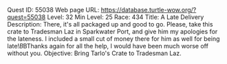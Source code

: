 Quest ID: 55038
Web page URL: https://database.turtle-wow.org/?quest=55038
Level: 32
Min Level: 25
Race: 434
Title: A Late Delivery
Description: There, it's all packaged up and good to go. Please, take this crate to Tradesman Laz in Sparkwater Port, and give him my apologies for the lateness. I included a small cut of money there for him as well for being late!$B$BThanks again for all the help, I would have been much worse off without you.
Objective: Bring Tarlo's Crate to Tradesman Laz.
